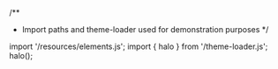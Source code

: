 <!--
type: template
name: chart
-->
/**
 * Import paths and theme-loader used for demonstration purposes
 */

import '/resources/elements.js';
import { halo } from '/theme-loader.js';
halo();
